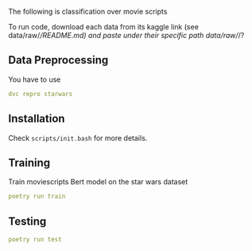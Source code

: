 The following is classification over movie scripts


To run code, download each data from its kaggle link (see data/raw/*/README.md) and paste under their specific path data/raw/*/?

## Data Preprocessing

You have to use 
```yaml
dvc repro starwars
```
## Installation

Check `scripts/init.bash` for more details.

## Training

Train moviescripts Bert model on the star wars dataset
```yaml
poetry run train
```
## Testing
```yaml
poetry run test
```